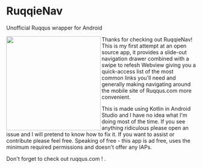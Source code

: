 # RuqqieNav
Unofficial Ruqqus wrapper for Android

<a href="url"><img src="https://i.imgur.com/OVrzyM0.png" align="left" height="250" width="250" ></a>


Thanks for checking out RuqqieNav! 
This is my first attempt at an open source app, it provides a slide-out navigation drawer combined with a swipe to refesh Webview giving you a quick-access list 
of the most common links you'll need and generally making navigating around the mobile site of Ruqqus.com more convenient.

This is made using Kotlin in Android Studio and I have no idea what I'm doing most of the time.
If you see anything ridiculous please open an issue and I will pretend to know how to fix it.
If you want to assist or contribute please feel free. Speaking of free - this app is ad free, uses the minimum required permissions and doesn't offer any IAPs. 

Don't forget to check out ruqqus.com !
.




